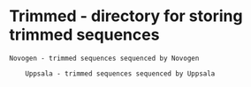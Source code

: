 # Trimmed - directory for storing trimmed sequences

	Novogen - trimmed sequences sequenced by Novogen

        Uppsala - trimmed sequences sequenced by Uppsala

